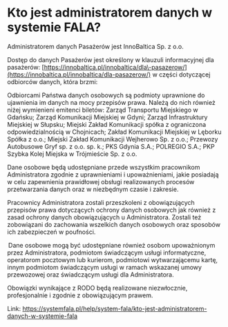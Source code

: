 # Kto jest administratorem danych w systemie FALA?


Administratorem danych Pasażerów jest InnoBaltica Sp. z o.o.    


Dostęp do danych Pasażerów jest określony w klauzuli informacyjnej dla pasażerów: [https://innobaltica.pl/innobaltica/dla\-pasazerow/](https://innobaltica.pl/innobaltica/dla-pasazerow/) w części dotyczącej odbiorców danych, która brzmi:    


Odbiorcami Państwa danych osobowych są podmioty uprawnione do ujawnienia im danych na mocy przepisów prawa. Należą do nich również niżej wymienieni emitenci biletów: Zarząd Transportu Miejskiego w Gdańsku; Zarząd Komunikacji Miejskiej w Gdyni; Zarząd Infrastruktury Miejskiej w Słupsku; Miejski Zakład Komunikacji spółka z ograniczona odpowiedzialnością w Chojnicach; Zakład Komunikacji Miejskiej w Lęborku Spółka z o.o.; Miejski Zakład Komunikacji Wejherowo Sp. z o.o.; Przewozy Autobusowe Gryf sp. z o.o. sp. k.; PKS Gdynia S.A.; POLREGIO S.A.; PKP Szybka Kolej Miejska w Trójmieście Sp. z o.o. 


Dane osobowe będą udostępniane przede wszystkim pracownikom Administratora zgodnie z uprawnieniami i upoważnieniami, jakie posiadają w celu zapewnienia prawidłowej obsługi realizowanych procesów przetwarzania danych oraz w niezbędnym czasie i zakresie.    


Pracownicy Administratora zostali przeszkoleni z obowiązujących przepisów prawa dotyczących ochrony danych osobowych jak również z zasad ochrony danych obowiązujących u Administratora. Zostali też zobowiązani do zachowania wszelkich danych osobowych oraz sposobów ich zabezpieczeń w poufności. 


 Dane osobowe mogą być udostępniane również osobom upoważnionym przez Administratora, podmiotom świadczącym usługi informatyczne, operatorom pocztowym lub kurierom, podmiotowi wytwarzającemu kartę, innym podmiotom świadczącym usługi w ramach wskazanej umowy przewozowej oraz świadczącym usługi dla Administratora.    


Obowiązki wynikające z RODO będą realizowane niezwłocznie, profesjonalnie i zgodnie z obowiązującym prawem.  




Link: https://systemfala.pl/help/system-fala/kto-jest-administratorem-danych-w-systemie-fala
